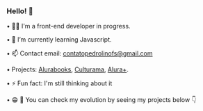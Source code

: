 ### Hello! 👋

• 👨‍💻 I'm a front-end developer in progress.

• 🌱 I’m currently learning Javascript.

• 📫 Contact email: contatopedrolinofs@gmail.com

• Projects: <a href="https://alurabook-rust.vercel.app/">Alurabooks</a>, <a href="https://culturama-tau.vercel.app/">Culturama</a>, <a href="https://aluraplus-pedrollino.vercel.app/">Alura+</a>.

• ⚡ Fun fact: I'm still thinking about it

• 😁 🫵 You can check my evolution by seeing my projects below 👇
